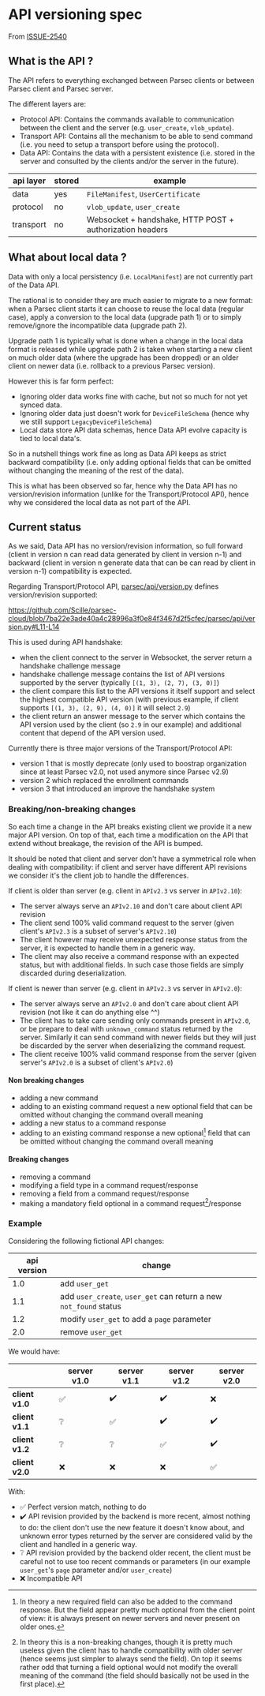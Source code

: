 # API versioning spec

From [ISSUE-2540](https://github.com/Scille/parsec-cloud/issues/2540)

## What is the API ?

The API refers to everything exchanged between Parsec clients or between Parsec client and Parsec server.

The different layers are:

- Protocol API: Contains the commands available to communication between the client and the server (e.g. `user_create`, `vlob_update`).
- Transport API: Contains all the mechanism to be able to send command (i.e. you need to setup a transport before using the protocol).
- Data API: Contains the data with a persistent existence (i.e. stored in the server and consulted by the clients and/or the server in the future).

| api layer | stored | example                                                  |
| --------- | ------ | -------------------------------------------------------- |
| data      | yes    | `FileManifest`, `UserCertificate`                        |
| protocol  | no     | `vlob_update`, `user_create`                             |
| transport | no     | Websocket + handshake, HTTP POST + authorization headers |

## What about local data ?

Data with only a local persistency (i.e. `LocalManifest`) are not currently part of the Data API.

The rational is to consider they are much easier to migrate to a new format: when a Parsec client starts it
can choose to reuse the local data (regular case), apply a conversion to the local data (upgrade path 1) or
to simply remove/ignore the incompatible data (upgrade path 2).

Upgrade path 1 is typically what is done when a change in the local data format is released while upgrade path 2 is taken
when starting a new client on much older data (where the upgrade has been dropped) or an older client on newer data (i.e. rollback to a previous Parsec version).

However this is far form perfect:

- Ignoring older data works fine with cache, but not so much for not yet synced data.
- Ignoring older data just doesn't work for `DeviceFileSchema` (hence why we still support `LegacyDeviceFileSchema`)
- Local data store API data schemas, hence Data API evolve capacity is tied to local data's.

So in a nutshell things work fine as long as Data API keeps as strict backward compatibility (i.e. only adding optional fields that can be omitted without changing the meaning of the rest of the data).

This is what has been observed so far, hence why the Data API has no version/revision information (unlike for the Transport/Protocol API), hence why we considered the local data as not part of the API.

## Current status

As we said, Data API has no version/revision information, so full forward (client in version n can read data generated by client in version n-1) and backward (client in version n generate data that can be can read by client in version n-1) compatibility is expected.

Regarding Transport/Protocol API, [parsec/api/version.py](https://github.com/Scille/parsec-cloud/blob/7ba22e3ade40a4c28996a3f0e84f3467d2f5cfec/parsec/api/version.py) defines version/revision supported:

<https://github.com/Scille/parsec-cloud/blob/7ba22e3ade40a4c28996a3f0e84f3467d2f5cfec/parsec/api/version.py#L11-L14>

This is used during API handshake:

- when the client connect to the server in Websocket, the server return a handshake challenge message
- handshake challenge message contains the list of API versions supported by the server (typically `[(1, 3), (2, 7), (3, 0)]`)
- the client compare this list to the API versions it itself support and select the highest compatible API version (with previous example, if client supports `[(1, 3), (2, 9), (4, 0)]` it will select `2.9`)
- the client return an answer message to the server which contains the API version used by the client (so `2.9` in our example) and additional content that depend of the API version used.

Currently there is three major versions of the Transport/Protocol API:

- version 1 that is mostly deprecate (only used to boostrap organization since at least Parsec v2.0,  not used anymore since Parsec v2.9)
- version 2 which replaced the enrollment commands
- version 3 that introduced an improve the handshake system

### Breaking/non-breaking changes

So each time a change in the API breaks existing client we provide it a new major API version.
On top of that, each time a modification on the API that extend without breakage, the revision of the API is bumped.

It should be noted that client and server don't have a symmetrical role when dealing with compatibility: if client and server have different API revisions we consider it's the client job to handle the differences.

If client is older than server (e.g. client in `APIv2.3` vs server in `APIv2.10`):

- The server always serve an `APIv2.10` and don't care about client API revision
- The client send 100% valid command request to the server (given client's `APIv2.3` is a subset of server's `APIv2.10`)
- The client however may receive unexpected response status from the server, it is expected to handle them in a generic way.
- The client may also receive a command response with an expected status, but with additional fields. In such case those fields are simply discarded during deserialization.

If client is newer than server (e.g. client in `APIv2.3` vs server in `APIv2.0`):

- The server always serve an `APIv2.0` and don't care about client API revision (not like it can do anything else ^^)
- The client has to take care sending only commands present in `APIv2.0`, or be prepare to deal with `unknown_command` status returned by the server. Similarly it can send command with newer fields but they will just be discarded  by the server when deserializing the command request.
- The client receive 100% valid command response from the server (given server's `APIv2.0` is a subset of client's `APIv2.0`)

#### Non breaking changes

- adding a new command
- adding to an existing command request a new optional field that can be omitted without changing the command overall meaning
- adding a new status to a command response
- adding to an existing command response a new optional[^1] field that can be omitted without changing the command overall meaning

[^1]: In theory a new required field can also be added to the command response. But the field appear pretty much optional from the client point of view: it is always present on newer servers and never present on older ones.

#### Breaking changes

- removing a command
- modifying a field type in a command request/response
- removing a field from a command request/response
- making a mandatory field optional in a command request[^2]/response

[^2]: In theory this is a non-breaking changes, though it is pretty much useless given the client has to handle compatibility with older server (hence seems just simpler to always send the field). On top it seems rather odd that turning a field optional would not modify the overall meaning of the command (the field should basically not be used in the first place).

### Example

Considering the following fictional API changes:

| api version | change                                                            |
| ----------- | ----------------------------------------------------------------- |
| 1.0         | add `user_get`                                                    |
| 1.1         | add `user_create`, `user_get` can return a new `not_found` status |
| 1.2         | modify `user_get` to add a `page` parameter                       |
| 2.0         | remove `user_get`                                                 |

We would have:

|                 | server v1.0 | server v1.1 | server v1.2 | server v2.0 |
| --------------- | ----------- | ----------- | ----------- | ----------- |
| **client v1.0** | ✅           | ✔️           | ✔️           | ❌           |
| **client v1.1** | ❔           | ✅           | ✔️           | ✔️           |
| **client v1.2** | ❔           | ❔           | ✅           | ✔️           |
| **client v2.0** | ❌           | ❌           | ❌           | ✅           |

With:

- ✅ Perfect version match, nothing to do
- ✔️ API revision provided by the backend is more recent, almost nothing to do: the client don't use the new feature it doesn't know about, and unknown error types returned by the server are considered valid by the client and handled in a generic way.
- ❔ API revision provided by the backend older recent, the client must be careful not to use too recent commands or parameters (in our example `user_get`'s `page` parameter and/or `user_create`)
- ❌ Incompatible API
